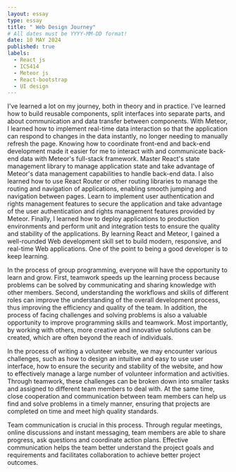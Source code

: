 ```yaml
---
layout: essay
type: essay
title: " Web Design Journey"
# All dates must be YYYY-MM-DD format!
date: 10 MAY 2024
published: true
labels:
  - React js
  - ICS414
  - Meteor js
  - React-bootstrap
  - UI design
---
```


I've learned a lot on my journey, both in theory and in practice. I've learned how to build reusable components, split interfaces into separate parts, and about communication and data transfer between components. With Meteor, I learned how to implement real-time data interaction so that the application can respond to changes in the data instantly, no longer needing to manually refresh the page. Knowing how to coordinate front-end and back-end development made it easier for me to interact with and communicate back-end data with Meteor's full-stack framework. Master React's state management library to manage application state and take advantage of Meteor's data management capabilities to handle back-end data. I also learned how to use React Router or other routing libraries to manage the routing and navigation of applications, enabling smooth jumping and navigation between pages. Learn to implement user authentication and rights management features to secure the application and take advantage of the user authentication and rights management features provided by Meteor. Finally, I learned how to deploy applications to production environments and perform unit and integration tests to ensure the quality and stability of the applications. By learning React and Meteor, I gained a well-rounded Web development skill set to build modern, responsive, and real-time Web applications. One of the point to being a good developer is to keep learning.

In the process of group programming, everyone will have the opportunity to learn and grow. First, teamwork speeds up the learning process because problems can be solved by communicating and sharing knowledge with other members. Second, understanding the workflows and skills of different roles can improve the understanding of the overall development process, thus improving the efficiency and quality of the team. In addition, the process of facing challenges and solving problems is also a valuable opportunity to improve programming skills and teamwork. Most importantly, by working with others, more creative and innovative solutions can be created, which are often beyond the reach of individuals.

In the process of writing a volunteer website, we may encounter various challenges, such as how to design an intuitive and easy to use user interface, how to ensure the security and stability of the website, and how to effectively manage a large number of volunteer information and activities. Through teamwork, these challenges can be broken down into smaller tasks and assigned to different team members to deal with. At the same time, close cooperation and communication between team members can help us find and solve problems in a timely manner, ensuring that projects are completed on time and meet high quality standards.

Team communication is crucial in this process. Through regular meetings, online discussions and instant messaging, team members are able to share progress, ask questions and coordinate action plans. Effective communication helps the team better understand the project goals and requirements and facilitates collaboration to achieve better project outcomes.
